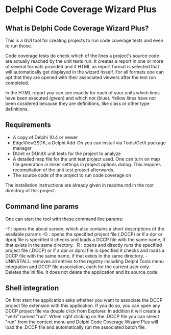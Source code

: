 # Delphi Code Coverage Wizard Plus

## What is Delphi Code Coverage Wizard Plus?
This is a GUI tool for creating projects to run code coverage tests
and even to run those.

Code coverage tests do check which of the lines a project's source code are actually 
reached by the unit tests run. It creates a report in one or more of several formats 
provided and if HTML as report format is selected that will automatically get displayed
in the wizard itsself. For all formats one can opt that they are opened with their associated
viewers after the test run completed.

In the HTML report you can see exactly for each of your units which lines have been executed
(green) and which not (blue). Yellow lines have not been cosidered because they are definitions,
like class or other type definitions.

## Requirements
- A copy of Delphi 10.4 or newer
- EdgeView2SDK, a Delphi Add-On you can install via Tools/GetIt package manager
- DUnit or DUnitX unit tests for the project to analyze
- A detailed map file for the unit test project used. One can turn on map file generation
  in linker settings in project options dialog. This requires recompilation of the unit 
  test project afterwards.
- The source code of the project to run code coverage on

The installation instructions are already given in readme.md in the root directory of 
this project.

## Command line params
One can start the tool with these command line params:

-? : opens the about screen, which also contains a short descriptions of the available params
-O <FileName> : opens the specified project file (.DCCP) or if a dpr or dproj file is specified
   it checks and loads a DCCP file with the same name, if that exists in the same directory. 
-R <FileName> : opens and directly runs the specified project file (.DCCP) or if a dpr or dproj 
   file is specified it checks and loads a DCCP file with the same name, if that exists in the 
   same directory. 
-UNINSTALL: removes all entries to the registry including Delphi Tools menu integration and DCCP 
 file association, each for the current user only. Deletes the ini file. It does not delete
 the application and its source code.
 
 ## Shell integration
 On first start the application asks whether you want to associate the DCCP project file extension
 with this application. If you do so, you can open any DCCP project file via douple click from Explorer.
 In addition it will create a "verb" named "run". When right clicking on the .DCCP file you can select 
 "run" from the context menu and Delphi Code Coverage Wizard Plus will load the .DCCP file and 
 automatically run the associated batch file.